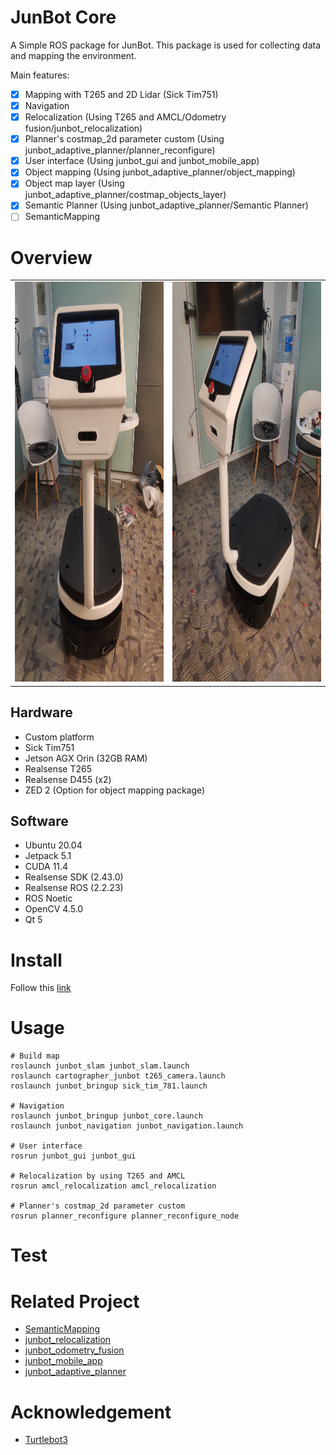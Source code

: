# JunBot Core

A Simple ROS package for JunBot. This package is used for collecting data and mapping the environment.

Main features:

- [x] Mapping with T265 and 2D Lidar (Sick Tim751)
- [x] Navigation 
- [x] Relocalization (Using T265 and AMCL/Odometry fusion/junbot_relocalization)
- [x] Planner's costmap_2d parameter custom (Using junbot_adaptive_planner/planner_reconfigure)
- [x] User interface (Using junbot_gui and junbot_mobile_app)
- [x] Object mapping (Using junbot_adaptive_planner/object_mapping)
- [x] Object map layer (Using junbot_adaptive_planner/costmap_objects_layer)
- [x] Semantic Planner (Using junbot_adaptive_planner/Semantic Planner)
- [ ] SemanticMapping

# Overview

<table>
  <tr>
    <td> <img src="./docs/front.jpg"  alt="1" width = 480px height = 640px ></td>
    <td> <img src="./docs/side.jpg"   alt="2" width = 480px height = 640px> </td>
   </tr> 
</table>

## Hardware
- Custom platform
- Sick Tim751
- Jetson AGX Orin (32GB RAM)
- Realsense T265
- Realsense D455 (x2)
- ZED 2 (Option for object mapping package) 
 
## Software
- Ubuntu 20.04
- Jetpack 5.1
- CUDA 11.4
- Realsense SDK (2.43.0)
- Realsense ROS (2.2.23)
- ROS Noetic
- OpenCV 4.5.0
- Qt 5

# Install 

Follow this [link](https://github.com/lacie-life/junbot_core/blob/main/docs/install.md)

# Usage

```
# Build map
roslaunch junbot_slam junbot_slam.launch
roslaunch cartographer_junbot t265_camera.launch
roslaunch junbot_bringup sick_tim_781.launch

# Navigation 
roslaunch junbot_bringup junbot_core.launch
roslaunch junbot_navigation junbot_navigation.launch 

# User interface
rosrun junbot_gui junbot_gui

# Relocalization by using T265 and AMCL
rosrun amcl_relocalization amcl_relocalization 

# Planner's costmap_2d parameter custom 
rosrun planner_reconfigure planner_reconfigure_node
```

# Test

# Related Project

- [SemanticMapping](https://github.com/lacie-life/SemanticMapping)
- [junbot_relocalization](https://github.com/lacie-life/junbot_localization)
- [junbot_odometry_fusion](https://github.com/lacie-life/junbot_odometry_fusion)
- [junbot_mobile_app](https://github.com/lacie-life/junbot_app)
- [junbot_adaptive_planner](https://github.com/lacie-life/junbot_adaptive_planner)


# Acknowledgement

- [Turtlebot3](https://github.com/ROBOTIS-GIT/turtlebot3)


 
 
 
